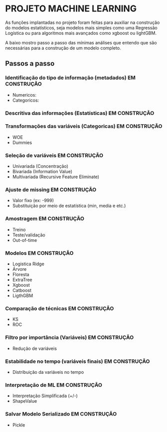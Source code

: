 # PROJETO MACHINE LEARNING

As funções implantadas no projeto foram feitas para auxiliar na construção do modelos estatísticos, seja modelos mais simples como uma Regressão Logística ou para algoritmos mais avançados como xgboost ou lightGBM.

A baixo mostro passo a passo das mínimas análises que entendo que são necessárias para a construção de um modelo completo.

## Passos a passo

### Identificação do tipo de informação (metadados) <font collor="#ff0000"> EM CONSTRUÇÃO </font>

- Numericos: 
- Categoricos:

### Descritiva das informações (Estatísticas) <font collor="#ff0000"> EM CONSTRUÇÃO </font>

### Transformações das variáveis (Categoricas) <font collor="#ff0000"> EM CONSTRUÇÃO </font>

- WOE
- Dummies

### Seleção de variáveis <font collor="#ff0000"> EM CONSTRUÇÃO </font>

- Univariada (Concentração)
- Bivariada (Information Value)
- Multivariada (Recursive Feature Eliminate)

### Ajuste de missing <font collor="#ff0000"> EM CONSTRUÇÃO </font>

- Valor fixo (ex: -999)
- Substituição por meio de estatística (min, media e etc.)

### Amostragem <font collor="#ff0000"> EM CONSTRUÇÃO </font>

- Treino
- Teste/validação
- Out-of-time

### Modelos <font collor="#ff0000"> EM CONSTRUÇÃO </font>

- Logistica Ridge
- Árvore
- Floresta
- ExtraTree
- Xgboost
- Catboost
- LigthGBM

### Comparação de técnicas <font collor="#ff0000"> EM CONSTRUÇÃO </font>

- KS
- ROC

### Filtro por importância (Variáveis) <font collor="#ff0000"> EM CONSTRUÇÃO </font>

- Redução de variáveis 

### Estabilidade no tempo (variáveis finais) <font collor="#ff0000"> EM CONSTRUÇÃO </font>

- Distribuição da variáveis no tempo

### Interpretação de ML <font collor="#ff0000"> EM CONSTRUÇÃO </font>

- Interpretação Simplificada (+/-)
- ShapeValue

### Salvar Modelo Serializado <font collor="#ff0000"> EM CONSTRUÇÃO </font>

- Pickle
